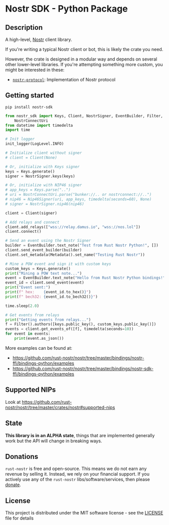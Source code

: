 # Nostr SDK - Python Package

## Description

A high-level, [Nostr](https://github.com/nostr-protocol/nostr) client library.

If you're writing a typical Nostr client or bot, this is likely the crate you need.

However, the crate is designed in a modular way and depends on several other lower-level libraries. If you're attempting something more custom, you might be interested in these:

- [`nostr-protocol`](https://pypi.org/project/nostr-protocol/): Implementation of Nostr protocol

## Getting started

```shell
pip install nostr-sdk
```

```python
from nostr_sdk import Keys, Client, NostrSigner, EventBuilder, Filter, Metadata, Nip46Signer, init_logger, LogLevel, \
    NostrConnectUri
from datetime import timedelta
import time

# Init logger
init_logger(LogLevel.INFO)

# Initialize client without signer
# client = Client(None)

# Or, initialize with Keys signer
keys = Keys.generate()
signer = NostrSigner.keys(keys)

# Or, initialize with NIP46 signer
# app_keys = Keys.parse("..")
# uri = NostrConnectUri.parse("bunker://.. or nostrconnect://..")
# nip46 = Nip46Signer(uri, app_keys, timedelta(seconds=60), None)
# signer = NostrSigner.nip46(nip46)

client = Client(signer)

# Add relays and connect
client.add_relays(["wss://relay.damus.io", "wss://nos.lol"])
client.connect()

# Send an event using the Nostr Signer
builder = EventBuilder.text_note("Test from Rust Nostr Python!", [])
client.send_event_builder(builder)
client.set_metadata(Metadata().set_name("Testing Rust Nostr"))

# Mine a POW event and sign it with custom keys
custom_keys = Keys.generate()
print("Mining a POW text note...")
event = EventBuilder.text_note("Hello from Rust Nostr Python bindings!", []).to_pow_event(custom_keys, 20)
event_id = client.send_event(event)
print("Event sent:")
print(f" hex:    {event_id.to_hex()}")
print(f" bech32: {event_id.to_bech32()}")

time.sleep(2.0)

# Get events from relays
print("Getting events from relays...")
f = Filter().authors([keys.public_key(), custom_keys.public_key()])
events = client.get_events_of([f], timedelta(seconds=10))
for event in events:
    print(event.as_json())
```

More examples can be found at:

* https://github.com/rust-nostr/nostr/tree/master/bindings/nostr-ffi/bindings-python/examples
* https://github.com/rust-nostr/nostr/tree/master/bindings/nostr-sdk-ffi/bindings-python/examples

## Supported NIPs

Look at <https://github.com/rust-nostr/nostr/tree/master/crates/nostr#supported-nips>

## State

**This library is in an ALPHA state**, things that are implemented generally work but the API will change in breaking ways.

## Donations

`rust-nostr` is free and open-source. This means we do not earn any revenue by selling it. Instead, we rely on your financial support. If you actively use any of the `rust-nostr` libs/software/services, then please [donate](https://rust-nostr.org/donate).

## License

This project is distributed under the MIT software license - see the [LICENSE](https://github.com/rust-nostr/nostr/blob/master/LICENSE) file for details